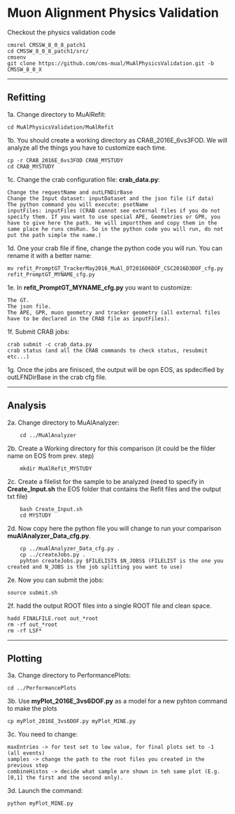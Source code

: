 # Muon Alignment Physics Validation

Checkout the physics validation code

    cmsrel CMSSW_8_0_8_patch1
    cd CMSSW_8_0_8_patch1/src/
    cmsenv
    git clone https://github.com/cms-mual/MuAlPhysicsValidation.git -b CMSSW_8_0_X

---
## Refitting

1a. Change directory to MuAlRefit:

    cd MuAlPhysicsValidation/MuAlRefit

1b. You should create a working directory as CRAB_2016E_6vs3FOD. We will analyze all the things you have to customize each time.

    cp -r CRAB_2016E_6vs3FOD CRAB_MYSTUDY
    cd CRAB_MYSTUDY

1c. Change the crab configuration file: **crab_data.py**:

    Change the requestName and outLFNDirBase 
    Change the Input dataset: inputDataset and the json file (if data)
    The python command you will execute: psetName
    inputFiles: inputFiles (CRAB cannot see external files if you do not specify them. If you want to use special APE, Geometries or GPR, you have to give here the path. He will importthem and copy them in the same place he runs cmsRun. So in the python code you will run, do not put the path simple the name.)

1d. One your crab file if fine, change the python code you will run. You can rename it with a better name:

    mv refit_PromptGT_TrackerMay2016_MuAl_DT2016D6DOF_CSC2016D3DOF_cfg.py refit_PromptGT_MYNAME_cfg.py
 
1e. In **refit_PromptGT_MYNAME_cfg.py** you want to customize:

    The GT.
    The json file.
    The APE, GPR, muon geometry and tracker geometry (all external files have to be declared in the CRAB file as inputFiles).

1f. Submit CRAB jobs:

    crab submit -c crab_data.py
    crab status (and all the CRAB commands to check status, resubmit etc...)

1g. Once the jobs are finisced, the output will be opn EOS, as spdecified by outLFNDirBase in the crab cfg file.

---
## Analysis

2a. Change directory to MuAlAnalyzer:

        cd ../MuAlAnalyzer

2b. Create a Working directory for this comparison (it could be the filder name on EOS from prev. step)

        mkdir MuAlRefit_MYSTUDY

2c. Create a filelist for the sample to be analyzed (need to specify in **Create_Input.sh** the EOS folder that contains the Refit files and the output txt file)

        bash Create_Input.sh 
        cd MYSTUDY

2d. Now copy here the python file you will change to run your comparison **muAlAnalyzer_Data_cfg.py**.
      
        cp ../muAlAnalyzer_Data_cfg.py .
        cp ../createJobs.py .
        pyhton createJobs.py $FILELIST$ $N_JOBS$ (FILELIST is the one you created and N_JOBS is the job splitting you want to use)

2e. Now you can submit the jobs:

    source submit.sh
    
2f. hadd the output ROOT files into a single ROOT file and clean space.
 
    hadd FINALFILE.root out_*root
    rm -rf out_*root
    rm -rf LSF*

---
## Plotting

3a. Change directory to PerformancePlots:

    cd ../PerformancePlots

3b. Use **myPlot_2016E_3vs6DOF.py** as a model for a new pyhton command to make the plots

    cp myPlot_2016E_3vs6DOF.py myPlot_MINE.py

3c. You need to change:
    
    maxEntries -> for test set to low value, for final plots set to -1 (all events)
    samples -> change the path to the root files you created in the previous step
    combineHistos -> decide what sample are shown in teh same plot (E.g. [0,1] the first and the second only).

3d. Launch the command:

    python myPlot_MINE.py
